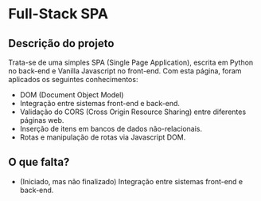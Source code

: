 # Full-Stack SPA

## Descrição do projeto
Trata-se de uma simples SPA (Single Page Application), escrita em Python no back-end e  Vanilla Javascript no front-end. Com esta página, foram aplicados os seguintes conhecimentos:
* DOM (Document Object Model)
* Integração entre sistemas front-end e back-end.
* Validação do CORS (Cross Origin Resource Sharing) entre diferentes páginas web.
* Inserção de itens em bancos de dados não-relacionais.
* Rotas e manipulação de rotas via Javascript DOM.

## O que falta?
* (Iniciado, mas não finalizado) Integração entre sistemas front-end e back-end.


